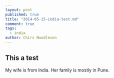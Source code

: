 ```yaml
---
layout: post
published: true
title: "2014-05-15-india-test.md"
comment: true
tags: 
  - india
author: Chirs Noodleson
---
```


## This a test 

My wife is from India. Her family is mostly in Pune.
